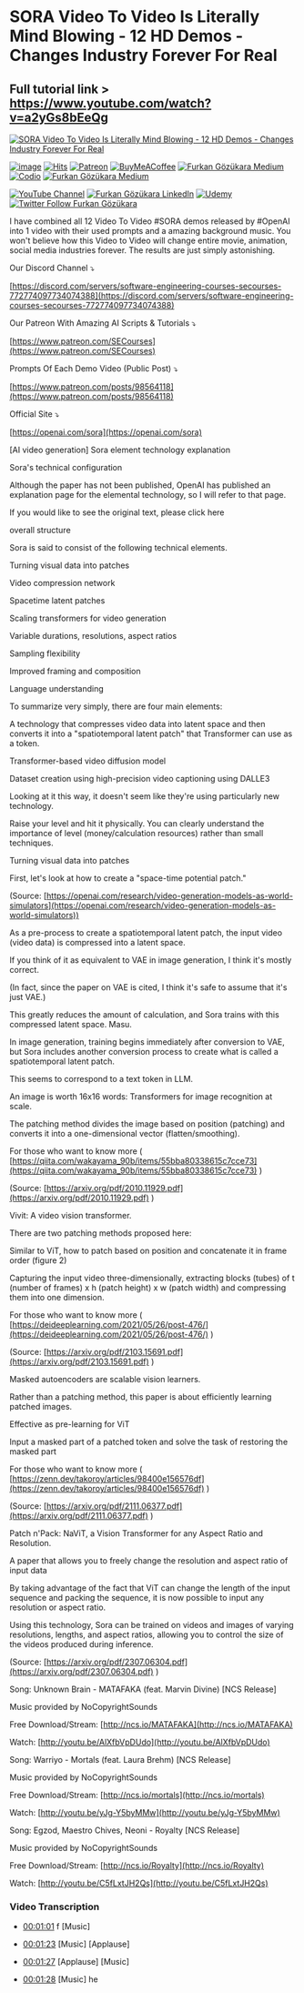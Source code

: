 # SORA Video To Video Is Literally Mind Blowing - 12 HD Demos - Changes Industry Forever For Real

## Full tutorial link > https://www.youtube.com/watch?v=a2yGs8bEeQg

[![SORA Video To Video Is Literally Mind Blowing - 12 HD Demos - Changes Industry Forever For Real](https://img.youtube.com/vi/a2yGs8bEeQg/sddefault.jpg)](https://www.youtube.com/watch?v=a2yGs8bEeQg "SORA Video To Video Is Literally Mind Blowing - 12 HD Demos - Changes Industry Forever For Real")

[![image](https://img.shields.io/discord/772774097734074388?label=Discord&logo=discord)](https://discord.com/servers/software-engineering-courses-secourses-772774097734074388) [![Hits](https://hits.sh/github.com/FurkanGozukara/Stable-Diffusion/blob/main/Tutorials/SORA-Video-To-Video-Is-Literally-Mind-Blowing-12-HD-Demos-Changes-Industry-Forever-For-Real.md.svg?style=plastic&label=Hits%20Since%2025.08.27&labelColor=007ec6&logo=SECourses)](https://hits.sh/github.com/FurkanGozukara/Stable-Diffusion/blob/main/Tutorials/SORA-Video-To-Video-Is-Literally-Mind-Blowing-12-HD-Demos-Changes-Industry-Forever-For-Real.md)
[![Patreon](https://img.shields.io/badge/Patreon-Support%20Me-F2EB0E?style=for-the-badge&logo=patreon)](https://www.patreon.com/c/SECourses) [![BuyMeACoffee](https://img.shields.io/badge/Buy%20Me%20a%20Coffee-ffdd00?style=for-the-badge&logo=buy-me-a-coffee&logoColor=black)](https://www.buymeacoffee.com/DrFurkan) [![Furkan Gözükara Medium](https://img.shields.io/badge/Medium-Follow%20Me-800080?style=for-the-badge&logo=medium&logoColor=white)](https://medium.com/@furkangozukara) [![Codio](https://img.shields.io/static/v1?style=for-the-badge&message=Articles&color=4574E0&logo=Codio&logoColor=FFFFFF&label=CivitAI)](https://civitai.com/user/SECourses/articles) [![Furkan Gözükara Medium](https://img.shields.io/badge/DeviantArt-Follow%20Me-990000?style=for-the-badge&logo=deviantart&logoColor=white)](https://www.deviantart.com/monstermmorpg)

[![YouTube Channel](https://img.shields.io/badge/YouTube-SECourses-C50C0C?style=for-the-badge&logo=youtube)](https://www.youtube.com/SECourses)  [![Furkan Gözükara LinkedIn](https://img.shields.io/badge/LinkedIn-Follow%20Me-0077B5?style=for-the-badge&logo=linkedin&logoColor=white)](https://www.linkedin.com/in/furkangozukara/)   [![Udemy](https://img.shields.io/static/v1?style=for-the-badge&message=Stable%20Diffusion%20Course&color=A435F0&logo=Udemy&logoColor=FFFFFF&label=Udemy)](https://www.udemy.com/course/stable-diffusion-dreambooth-lora-zero-to-hero/?referralCode=E327407C9BDF0CEA8156) [![Twitter Follow Furkan Gözükara](https://img.shields.io/badge/Twitter-Follow%20Me-1DA1F2?style=for-the-badge&logo=twitter&logoColor=white)](https://twitter.com/GozukaraFurkan)


I have combined all 12 Video To Video #SORA demos released by #OpenAI into 1 video with their used prompts and a amazing background music. You won't believe how this Video to Video will change entire movie, animation, social media industries forever. The results are just simply astonishing.

Our Discord Channel ⤵️

[https://discord.com/servers/software-engineering-courses-secourses-772774097734074388](https://discord.com/servers/software-engineering-courses-secourses-772774097734074388)

Our Patreon With Amazing AI Scripts & Tutorials ⤵️

[https://www.patreon.com/SECourses](https://www.patreon.com/SECourses)

Prompts Of Each Demo Video (Public Post) ⤵️

[https://www.patreon.com/posts/98564118](https://www.patreon.com/posts/98564118)

Official Site ⤵️

[https://openai.com/sora](https://openai.com/sora)

[AI video generation] Sora element technology explanation

Sora's technical configuration

Although the paper has not been published, OpenAI has published an explanation page for the elemental technology, so I will refer to that page.

If you would like to see the original text, please click here

overall structure

Sora is said to consist of the following technical elements.

Turning visual data into patches

Video compression network

Spacetime latent patches

Scaling transformers for video generation

Variable durations, resolutions, aspect ratios

Sampling flexibility

Improved framing and composition

Language understanding

To summarize very simply, there are four main elements:

A technology that compresses video data into latent space and then converts it into a "spatiotemporal latent patch" that Transformer can use as a token.

Transformer-based video diffusion model

Dataset creation using high-precision video captioning using DALLE3

Looking at it this way, it doesn't seem like they're using particularly new technology.

Raise your level and hit it physically. You can clearly understand the importance of level (money/calculation resources) rather than small techniques.

Turning visual data into patches

First, let's look at how to create a "space-time potential patch."

(Source: [https://openai.com/research/video-generation-models-as-world-simulators](https://openai.com/research/video-generation-models-as-world-simulators))

As a pre-process to create a spatiotemporal latent patch, the input video (video data) is compressed into a latent space.

If you think of it as equivalent to VAE in image generation, I think it's mostly correct.

(In fact, since the paper on VAE is cited, I think it's safe to assume that it's just VAE.)

This greatly reduces the amount of calculation, and Sora trains with this compressed latent space. Masu.

In image generation, training begins immediately after conversion to VAE, but Sora includes another conversion process to create what is called a spatiotemporal latent patch.

This seems to correspond to a text token in LLM.

An image is worth 16x16 words: Transformers for image recognition at scale.

The patching method divides the image based on position (patching) and converts it into a one-dimensional vector (flatten/smoothing).

For those who want to know more ( [https://qiita.com/wakayama_90b/items/55bba80338615c7cce73](https://qiita.com/wakayama_90b/items/55bba80338615c7cce73) )

(Source: [https://arxiv.org/pdf/2010.11929.pdf](https://arxiv.org/pdf/2010.11929.pdf) )

Vivit: A video vision transformer.

There are two patching methods proposed here:

Similar to ViT, how to patch based on position and concatenate it in frame order (figure 2)

Capturing the input video three-dimensionally, extracting blocks (tubes) of t (number of frames) x h (patch height) x w (patch width) and compressing them into one dimension.

For those who want to know more ( [https://deideeplearning.com/2021/05/26/post-476/](https://deideeplearning.com/2021/05/26/post-476/) )

(Source: [https://arxiv.org/pdf/2103.15691.pdf](https://arxiv.org/pdf/2103.15691.pdf) )

Masked autoencoders are scalable vision learners.

Rather than a patching method, this paper is about efficiently learning patched images.

Effective as pre-learning for ViT

Input a masked part of a patched token and solve the task of restoring the masked part

For those who want to know more ( [https://zenn.dev/takoroy/articles/98400e156576df](https://zenn.dev/takoroy/articles/98400e156576df) )

(Source: [https://arxiv.org/pdf/2111.06377.pdf](https://arxiv.org/pdf/2111.06377.pdf) )

Patch n'Pack: NaViT, a Vision Transformer for any Aspect Ratio and Resolution.

A paper that allows you to freely change the resolution and aspect ratio of input data

By taking advantage of the fact that ViT can change the length of the input sequence and packing the sequence, it is now possible to input any resolution or aspect ratio.

Using this technology, Sora can be trained on videos and images of varying resolutions, lengths, and aspect ratios, allowing you to control the size of the videos produced during inference.

(Source: [https://arxiv.org/pdf/2307.06304.pdf](https://arxiv.org/pdf/2307.06304.pdf) )

Song: Unknown Brain - MATAFAKA (feat. Marvin Divine) [NCS Release]

Music provided by NoCopyrightSounds

Free Download/Stream: [http://ncs.io/MATAFAKA](http://ncs.io/MATAFAKA)

Watch: [http://youtu.be/AlXfbVpDUdo](http://youtu.be/AlXfbVpDUdo)

Song: Warriyo - Mortals (feat. Laura Brehm) [NCS Release]

Music provided by NoCopyrightSounds

Free Download/Stream: [http://ncs.io/mortals](http://ncs.io/mortals)

Watch: [http://youtu.be/yJg-Y5byMMw](http://youtu.be/yJg-Y5byMMw)

Song: Egzod, Maestro Chives, Neoni - Royalty [NCS Release]

Music provided by NoCopyrightSounds

Free Download/Stream: [http://ncs.io/Royalty](http://ncs.io/Royalty)

Watch: [http://youtu.be/C5fLxtJH2Qs](http://youtu.be/C5fLxtJH2Qs)



### Video Transcription


- [00:01:01](https://www.youtube.com/watch?v=a2yGs8bEeQg&t=61) f [Music]

- [00:01:23](https://www.youtube.com/watch?v=a2yGs8bEeQg&t=83) [Music] [Applause]

- [00:01:27](https://www.youtube.com/watch?v=a2yGs8bEeQg&t=87) [Applause] [Music]

- [00:01:28](https://www.youtube.com/watch?v=a2yGs8bEeQg&t=88) [Music] he
